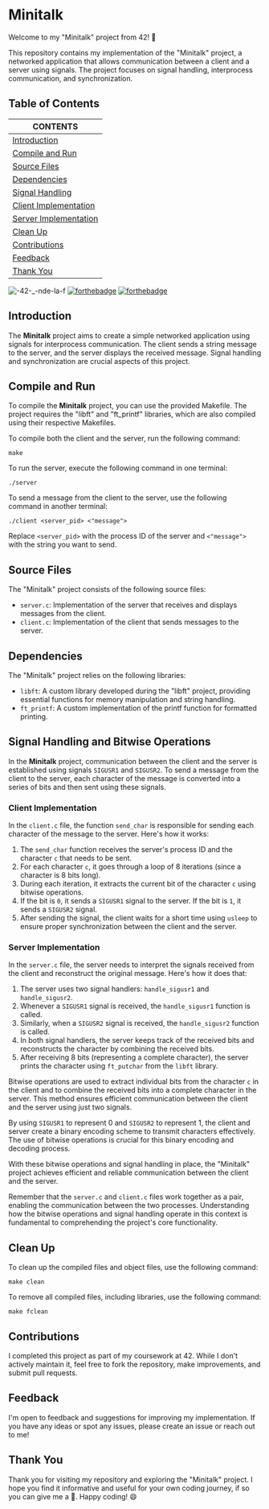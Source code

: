 # Minitalk

Welcome to my "Minitalk" project from 42! 🚀

This repository contains my implementation of the "Minitalk" project, a networked application that allows communication between a client and a server using signals. The project focuses on signal handling, interprocess communication, and synchronization.

## Table of Contents
|              CONTENTS                |
|-----------------------------------------------------| 
| [Introduction](#introduction)|
| [Compile and Run](#compile-and-run)|
| [Source Files](#source-files)|
| [Dependencies](#dependencies)|
| [Signal Handling](#signal-handling)|
| [Client Implementation](#client-implementation)|
| [Server Implementation](#server-implementation)|
| [Clean Up](#clean-up)|
| [Contributions](#contributions)|
| [Feedback](#feedback) |
| [Thank You](#thank-you) |

![-42-_-nde-la-f](https://user-images.githubusercontent.com/87651732/235460785-6127a6ab-9f43-4b99-a43e-ea90040dab67.svg)
[![forthebadge](https://forthebadge.com/images/badges/made-with-c.svg)](https://forthebadge.com)
[![forthebadge](https://forthebadge.com/images/badges/built-with-love.svg)](https://forthebadge.com)


## Introduction

The **Minitalk** project aims to create a simple networked application using signals for interprocess communication. The client sends a string message to the server, and the server displays the received message. Signal handling and synchronization are crucial aspects of this project.

## Compile and Run

To compile the **Minitalk** project, you can use the provided Makefile. The project requires the "libft" and "ft_printf" libraries, which are also compiled using their respective Makefiles.

To compile both the client and the server, run the following command:

```make```

To run the server, execute the following command in one terminal:

```./server```

To send a message from the client to the server, use the following command in another terminal:

```./client <server_pid> <"message">```



Replace `<server_pid>` with the process ID of the server and `<"message">` with the string you want to send.

## Source Files

The "Minitalk" project consists of the following source files:

- `server.c`: Implementation of the server that receives and displays messages from the client.
- `client.c`: Implementation of the client that sends messages to the server.

## Dependencies

The "Minitalk" project relies on the following libraries:

- `libft`: A custom library developed during the "libft" project, providing essential functions for memory manipulation and string handling.
- `ft_printf`: A custom implementation of the printf function for formatted printing.

## Signal Handling and Bitwise Operations

In the **Minitalk** project, communication between the client and the server is established using signals `SIGUSR1` and `SIGUSR2`. To send a message from the client to the server, each character of the message is converted into a series of bits and then sent using these signals.

### Client Implementation

In the `client.c` file, the function `send_char` is responsible for sending each character of the message to the server. Here's how it works:

1. The `send_char` function receives the server's process ID and the character `c` that needs to be sent.
2. For each character `c`, it goes through a loop of 8 iterations (since a character is 8 bits long).
3. During each iteration, it extracts the current bit of the character `c` using bitwise operations.
4. If the bit is `0`, it sends a `SIGUSR1` signal to the server. If the bit is `1`, it sends a `SIGUSR2` signal.
5. After sending the signal, the client waits for a short time using `usleep` to ensure proper synchronization between the client and the server.

### Server Implementation

In the `server.c` file, the server needs to interpret the signals received from the client and reconstruct the original message. Here's how it does that:

1. The server uses two signal handlers: `handle_sigusr1` and `handle_sigusr2`.
2. Whenever a `SIGUSR1` signal is received, the `handle_sigusr1` function is called.
3. Similarly, when a `SIGUSR2` signal is received, the `handle_sigusr2` function is called.
4. In both signal handlers, the server keeps track of the received bits and reconstructs the character by combining the received bits.
5. After receiving 8 bits (representing a complete character), the server prints the character using `ft_putchar` from the `libft` library.

Bitwise operations are used to extract individual bits from the character `c` in the client and to combine the received bits into a complete character in the server. This method ensures efficient communication between the client and the server using just two signals.

By using `SIGUSR1` to represent 0 and `SIGUSR2` to represent 1, the client and server create a binary encoding scheme to transmit characters effectively. The use of bitwise operations is crucial for this binary encoding and decoding process.

With these bitwise operations and signal handling in place, the "Minitalk" project achieves efficient and reliable communication between the client and the server.

Remember that the `server.c` and `client.c` files work together as a pair, enabling the communication between the two processes. Understanding how the bitwise operations and signal handling operate in this context is fundamental to comprehending the project's core functionality.

## Clean Up

To clean up the compiled files and object files, use the following command:

```make clean```

To remove all compiled files, including libraries, use the following command:

```make fclean```


## Contributions

I completed this project as part of my coursework at 42. While I don't actively maintain it, feel free to fork the repository, make improvements, and submit pull requests.

## Feedback

I'm open to feedback and suggestions for improving my implementation. If you have any ideas or spot any issues, please create an issue or reach out to me!

## Thank You

Thank you for visiting my repository and exploring the "Minitalk" project. I hope you find it informative and useful for your own coding journey, if so you can give me a 🌟. Happy coding! 😄




